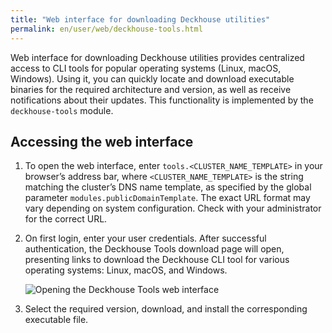 ```yaml
---
title: "Web interface for downloading Deckhouse utilities"
permalink: en/user/web/deckhouse-tools.html
---
```


Web interface for downloading Deckhouse utilities provides centralized access to CLI tools for popular operating systems (Linux, macOS, Windows). Using it, you can quickly locate and download executable binaries for the required architecture and version, as well as receive notifications about their updates. This functionality is implemented by the `deckhouse-tools` module.

## Accessing the web interface

1. To open the web interface, enter `tools.<CLUSTER_NAME_TEMPLATE>` in your browser’s address bar, where `<CLUSTER_NAME_TEMPLATE>` is the string matching the cluster’s DNS name template, as specified by the global parameter `modules.publicDomainTemplate`. The exact URL format may vary depending on system configuration. Check with your administrator for the correct URL.
1. On first login, enter your user credentials. After successful authentication, the Deckhouse Tools download page will open, presenting links to download the Deckhouse CLI tool for various operating systems: Linux, macOS, and Windows.

   ![Opening the Deckhouse Tools web interface](../../images/deckhouse-tools/deckhouse-tools.png)

1. Select the required version, download, and install the corresponding executable file.

